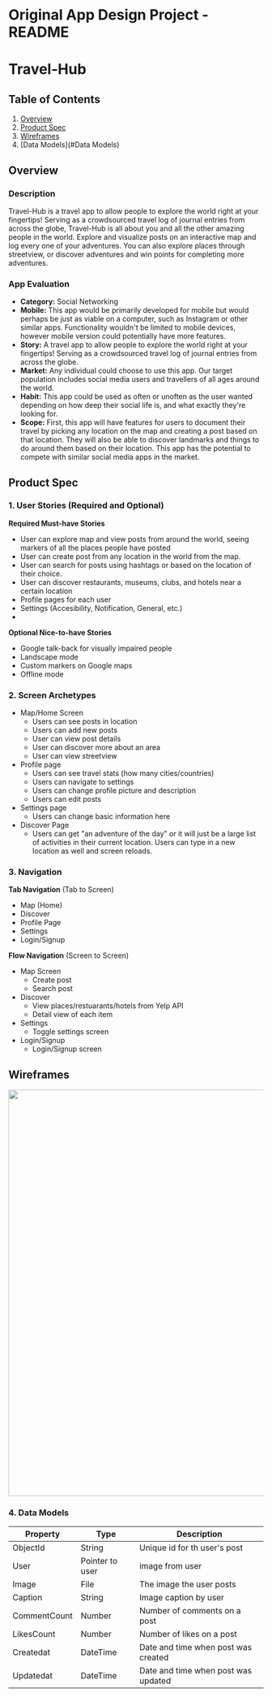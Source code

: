 Original App Design Project - README
===

# Travel-Hub

## Table of Contents
1. [Overview](#Overview)
2. [Product Spec](#Product-Spec)
3. [Wireframes](#Wireframes)
4. [Data Models](#Data Models)

## Overview
### Description
Travel-Hub is a travel app to allow people to explore the world right at your fingertips! Serving as a crowdsourced travel log of journal entries from across the globe, Travel-Hub is all about you and all the other amazing people in the world. Explore and visualize posts on an interactive map and log every one of your adventures. You can also explore places through streetview, or discover adventures and win points for completing more adventures.

### App Evaluation

- **Category:** Social Networking
- **Mobile:** This app would be primarily developed for mobile but would perhaps be just as viable on a computer, such as Instagram or other similar apps. Functionality wouldn't be limited to mobile devices, however mobile version could potentially have more features.
- **Story:** A travel app to allow people to explore the world right at your fingertips! Serving as a crowdsourced travel log of journal entries from across the globe.
- **Market:** Any individual could choose to use this app. Our target population includes social media users and travellers of all ages around the world.
- **Habit:** This app could be used as often or unoften as the user wanted depending on how deep their social life is, and what exactly they're looking for.
- **Scope:** First, this app will have features for users to document their travel by picking any location on the map and creating a post based on that location. They will also be able to discover landmarks and things to do around them based on their location. This app has the potential to compete with similar social media apps in the market.

## Product Spec

### 1. User Stories (Required and Optional)

**Required Must-have Stories**

* User can explore map and view posts from around the world, seeing markers of all the places people have posted
* User can create post from any location in the world from the map.
* User can search for posts using hashtags or based on the location of their choice.
* User can discover restaurants, museums, clubs, and hotels near a certain location
* Profile pages for each user
* Settings (Accesibility, Notification, General, etc.)
*

**Optional Nice-to-have Stories**
* Google talk-back for visually impaired people
* Landscape mode
* Custom markers on Google maps
* Offline mode

### 2. Screen Archetypes

* Map/Home Screen
    * Users can see posts in location
    * Users can add new posts
    * User can view post details
    * User can discover more about an area
    * User can view streetview
* Profile page
    * Users can see travel stats (how many cities/countries)
    * Users can navigate to settings
    * Users can change profile picture and description
    * Users can edit posts
* Settings page
    * Users can change basic information here
* Discover Page
    * Users can get "an adventure of the day" or it will just be a large list of activities in their current location. Users can type in a new location as well and screen reloads.

### 3. Navigation

**Tab Navigation** (Tab to Screen)

* Map (Home)
* Discover
* Profile Page
* Settings
* Login/Signup

**Flow Navigation** (Screen to Screen)

* Map Screen
    * Create post
    * Search post
* Discover
    * View places/restuarants/hotels from Yelp API
    * Detail view of each item
* Settings
    * Toggle settings screen
* Login/Signup
    * Login/Signup screen

## Wireframes

<img src="https://i.imgur.com/xHbioPD.png" width=800>


### 4. Data Models
|Property| Type | Description |
|--------- | ----------| -----------|
|ObjectId | String | Unique id for th user's post|
|User | Pointer to user | image from user |
|Image| File | The image the user posts |
|Caption | String | Image caption by user |
|CommentCount | Number | Number of comments on a post |
|LikesCount | Number | Number of likes on a post |
|Createdat | DateTime | Date and time when post was created |
|Updatedat | DateTime | Date and time when post was updated |
